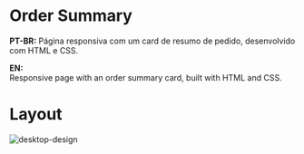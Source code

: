 # Order Summary
**PT-BR:**
Página responsiva com um card de resumo de pedido, desenvolvido com HTML e CSS.

**EN:**  
Responsive page with an order summary card, built with HTML and CSS.

# Layout 
![desktop-design](https://user-images.githubusercontent.com/118945743/221274281-9bdaf5c0-6b89-4356-ba54-441c1519a750.jpg)

